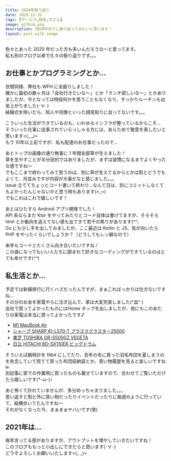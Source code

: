 ```yaml
---
title: 2020年振り返り
date: 2020-12-31
tags: [サービス,技術,ポエム]
image: github.png
description: 2020年を少し振り返ってみたいと思います！
layout: post_with_image
---
```


色々とあった 2020 年だった方も多いんだろうな〜と思ってます。  
私も別のブログ以来で久々の振り返りです。。。

## お仕事とかプログラミングとか…

世間同様、弊社も WFH に全振りしました！  
確かに最初の数ヶ月は「会社行きたいな〜」とか「ランチ寂しいな〜」とかありましたが、今となっては特段何かを思うこともなくなり、すっかりルーチンも出来上がりました(･∀･)  
結婚式を除いたら、知人や同僚といった顔見知りに会ってないです。。。

こういった生活ができているのも、いわゆるインフラが整っているからこそ…  
そういった仕事に従事されていらっしゃる方には、あらためて敬意を表したいと思います<(_ _)>  
もう 10年以上前ですが、私も配達のお仕事だったので…

あとトップの画像の通り無事に 1 年間全部草が生えました！  
草を生やすことが半分目的ではありましたが、まずは習慣になるまでよくやったな感ですね〜  
でもここまで終わってみて思うのは、別に草が生えてるからとかは割とどうでもよくて、月並みですが内容が大事だなと感じました。。。  
issue 立ててちょっとコード書いて終わり…なんて日は、別にコミットしなくてもよかったんじゃないかと思う時もあります(>_<)  
でもこれはこれで嬉しいです！

あとはひたすら Android アプリ開発でした！  
API 系ならまだ Ktor をやってみたりとコード自体は書けてますが、そろそろ html とか動向を追えてない感も出てきて若干の焦りがあります(^^;  
Go にも少し手を出してみましたが、ここ最近は Kotlin と JS、気が向いたら PHP をやったくらいでしょうか？（どうしてもレン鯖なので）

来年もコードとたくさん向き合いたいですね！  
この歳になってもいい人たちに囲まれて好きなコーディングができているのはとても幸せです(*^^*)

## 私生活とか…

予定では新婚旅行に行くハズだったんですが、まぁこればっかりは仕方ないですね…  
その分のお金を家電やらに注ぎ込んで、家は大変充実しました(^皿^ )  
会社で買ってよかったものにはHome タップを出しましたが、他にもこのあたりの家電は本当に買ってよかったです♪

- [M1 MacBook Air](https://www.apple.com/jp/macbook-air/)
- [シャープ SHARP KI-LS70-T プラズマクラスター25000](https://amzn.to/2WZCerK)
- [東芝 TOSHIBA GR-S500GZ VEGETA](https://amzn.to/3rOL8H5)
- [日立 HITACHI BD-SX110ER ビッグドラム](https://amzn.to/3hwQtO9)

そういえば腕時計を fitbit にしてたり、去年の冬に買った羽毛布団を夏しまうのを失念していて慌てて買った布団収納袋とか、買い物履歴を見ると楽しいですねw  
別記事に家での作業用に買ったものも載せていますので、合わせてご覧いただけたら嬉しいです(*･ω･)ﾉ

あと怖くて計れていませんが、多分めっちゃ太りました。。。  
思い返すと割と外に買い物だったりイベントだったりに毎週のように行っていて、結構歩いてたんですね〜  
それがなくなった今、まぁまぁヤバいです(笑)

## 2021年は…

毎年言ってる感がありますが、アウトプットを増やしていきたいですね！  
このブログももっと小出しにできたらと思います(･∀･)  
どうぞよろしくお願いいたします<(_ _)>